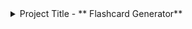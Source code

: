 
<details>
 <summary> Project Title - ** Flashcard Generator**</summary>

 
**It has mainly three pages.**
 
•	**Create Flashcard Page**

**•	My Flashcard Page**

**•	Flashcard Detais Page**

> Create Flashcard Page –

It is the project’s first page, which will be used to create a particular flashcard. It contains two forms. The first form has three fields and is used to create a group. One input field to add the group’s name, a text area field to add the description about the group, and a button to add an image to the group. 
The second form mainly has three fields. One input field is to add the Term for the card, the second input field is to add the definition of the particular card, and the third is to select the image for the particular card. Selecting the image will generate the two icons aside from the image in the same row. The trash icon to delete a particular card or row and the Edit icon to modify the particular card. It will focus on the Term input field after clicking.  
We have a “+Add more” button to create more cards. With every click, it will add the same group of inputs.
Then you can create a flashcard using the “Create” button.

> My Flashcard Page –

The second page is to display all the created cards. By default, it will display the link to the home page if any cards are not created. After clicking the ‘view cards’, the User will be redirected to the flashcard details page.

> Flashcard Details Page -

On this page, the user can see all the cards by clicking on the menu on the left side of the display and the result will be shown in the middle of the display. On the right side, the user can use the buttons i.e. Share, Download, Print to share the cards, and download the cards. By clicking the share button a modal popup comes up in the middle of the screen where the user can copy the link and save it in the clipboard. Users can share the card on the same modal through social media apps like Facebook, WhatsApp etc.

**Additionally, we have added the toggle button to choose the mode from light to dark or dark to light.**

</details>
